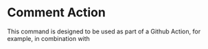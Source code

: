 # Comment Action

This command is designed to be used as part of a Github Action, for example, in combination with
